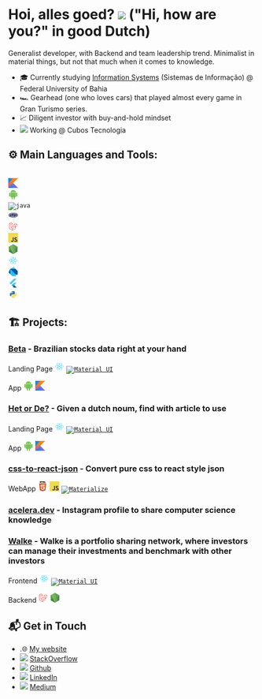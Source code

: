 # Hoi, alles goed? <img src="https://media.giphy.com/media/hvRJCLFzcasrR4ia7z/giphy.gif" width="25px"> ("Hi, how are you?" in good Dutch)

Generalist developer, with Backend and team leadership trend. Minimalist in material things, but not that much when it comes to knowledge.


- 🎓 Currently studying [Information Systems](https://ufba.br/cursos/sistemas-de-informa%C3%A7%C3%A3o-bacharelado) (Sistemas de Informação) @ Federal University of Bahia
- 🏎️ Gearhead (one who loves cars) that played almost every game in Gran Turismo series.
- 📈 Diligent investor with buy-and-hold mindset
- <img src="https://cubos.io/favicon.435e484e.png" width="16px"> Working @ Cubos Tecnologia

## ⚙️ Main Languages and Tools:
<code> <img alt="kotlin" height="20" src="https://raw.githubusercontent.com/github/explore/80688e429a7d4ef2fca1e82350fe8e3517d3494d/topics/kotlin/kotlin.png"></code>
<code> <img alt="android" height="20" src="https://raw.githubusercontent.com/github/explore/80688e429a7d4ef2fca1e82350fe8e3517d3494d/topics/android/android.png"></code>
<code> <img alt="java" height="20" src="https://logospng.org/download/java/logo-java-256.png"></code>
<code> <img alt="php" height="20" src="https://raw.githubusercontent.com/github/explore/80688e429a7d4ef2fca1e82350fe8e3517d3494d/topics/php/php.png"></code>
<code> <img alt="laravel" height="20" src="https://raw.githubusercontent.com/github/explore/80688e429a7d4ef2fca1e82350fe8e3517d3494d/topics/laravel/laravel.png"></code>
<code> <img alt="javascript" height="20" src="https://raw.githubusercontent.com/github/explore/80688e429a7d4ef2fca1e82350fe8e3517d3494d/topics/javascript/javascript.png"></code>
<code> <img alt="nodejs" height="20" src="https://raw.githubusercontent.com/github/explore/80688e429a7d4ef2fca1e82350fe8e3517d3494d/topics/nodejs/nodejs.png"></code>
<code> <img alt="react" height="20" src="https://raw.githubusercontent.com/github/explore/80688e429a7d4ef2fca1e82350fe8e3517d3494d/topics/react/react.png"></code>
<code> <img alt="dart" height="20" src="https://raw.githubusercontent.com/github/explore/80688e429a7d4ef2fca1e82350fe8e3517d3494d/topics/dart/dart.png"></code>
<code> <img alt="flutter" height="20" src="https://raw.githubusercontent.com/github/explore/80688e429a7d4ef2fca1e82350fe8e3517d3494d/topics/flutter/flutter.png"></code>
<code> <img alt="python" height="20" src="https://raw.githubusercontent.com/github/explore/80688e429a7d4ef2fca1e82350fe8e3517d3494d/topics/python/python.png"></code>

## 🏗️ Projects:
### <a target="_blank" href="https://hofs.dev/beta/">Beta</a>  - Brazilian stocks data right at your hand
 Landing Page <code><a href="#" title="React"><img alt="React" src="https://raw.githubusercontent.com/github/explore/80688e429a7d4ef2fca1e82350fe8e3517d3494d/topics/react/react.png" height="20px"></a></code>
 <code><a href="#" title="Material UI"><img alt="Material UI" src="https://material-ui.com/static/favicon.ico" height="20px"></a></code>
 
 App <code><a href="#" title="Android"><img alt="Android" src="https://raw.githubusercontent.com/github/explore/80688e429a7d4ef2fca1e82350fe8e3517d3494d/topics/android/android.png" height="20px"></a></code>
 <code><a href="#" title="Kotlin"><img alt="Kotlin" src="https://raw.githubusercontent.com/github/explore/80688e429a7d4ef2fca1e82350fe8e3517d3494d/topics/kotlin/kotlin.png" height="20px"></a></code>
 
 ### <a target="_blank" href="https://hofs.dev/hetorde/">Het or De?</a> - Given a dutch noum, find with article to use
 Landing Page <code><a href="#" title="React"><img alt="React" src="https://raw.githubusercontent.com/github/explore/80688e429a7d4ef2fca1e82350fe8e3517d3494d/topics/react/react.png" height="20px"></a></code>
 <code><a href="#" title="Material UI"><img alt="Material UI" src="https://material-ui.com/static/favicon.ico" height="20px"></a></code>
 
 App <code><a href="#" title="Android"><img alt="Android" src="https://raw.githubusercontent.com/github/explore/80688e429a7d4ef2fca1e82350fe8e3517d3494d/topics/android/android.png" height="20px"></a></code>
 <code><a href="#" title="Kotlin"><img alt="Kotlin" src="https://raw.githubusercontent.com/github/explore/80688e429a7d4ef2fca1e82350fe8e3517d3494d/topics/kotlin/kotlin.png" height="20px"></a></code>
 
  ### <a target="_blank" href="https://hofstede-matheus.github.io/css-to-react-json/">css-to-react-json</a> - Convert pure css to react style json
 WebApp <code><a href="#" title="HTML"><img alt="HTML" src="https://raw.githubusercontent.com/github/explore/80688e429a7d4ef2fca1e82350fe8e3517d3494d/topics/html/html.png" height="20px"></a></code>
 <code><a href="#" title="JavaScript"><img alt="JavaScript" src="https://raw.githubusercontent.com/github/explore/80688e429a7d4ef2fca1e82350fe8e3517d3494d/topics/javascript/javascript.png" height="20px"></a></code>
 <code><a href="#" title="Materialize"><img alt="Materialize" src="https://materializecss.com/images/favicon/apple-touch-icon-152x152.png" height="20px"></a></code>
 
 ### <a target="_blank" href="https://www.instagram.com/acelera.dev/">acelera.dev</a> - Instagram profile to share computer science knowledge
 
 ### <a target="_blank" href="https://walke.app/">Walke</a> - Walke is a portfolio sharing network, where investors can manage their investments and benchmark with other investors
 Frontend <code><a href="#" title="React"><img alt="React" src="https://raw.githubusercontent.com/github/explore/80688e429a7d4ef2fca1e82350fe8e3517d3494d/topics/react/react.png" height="20px"></a></code>
 <code><a href="#" title="Material UI"><img alt="Material UI" src="https://material-ui.com/static/favicon.ico" height="20px"></a></code>
 
 Backend <code><a href="#" title="Laravel"><img alt="Laravel" src="https://raw.githubusercontent.com/github/explore/80688e429a7d4ef2fca1e82350fe8e3517d3494d/topics/laravel/laravel.png" height="20px"></a></code>
 <code><a href="#" title="Nodejs"><img alt="Nodejs" src="https://raw.githubusercontent.com/github/explore/80688e429a7d4ef2fca1e82350fe8e3517d3494d/topics/nodejs/nodejs.png" height="20px"></a></code>
 

## 📬 Get in Touch
- .󠀠🌐 <a target="_blank" href="https://hofs.dev/gh">My website</a>
- <img height="20px" src="https://cdn.sstatic.net/Sites/br/Img/favicon.ico?v=20661a71f17b"> <a target="_blank" href="https://pt.stackoverflow.com/users/205108/matheus-hofstede">StackOverflow</a>
- <img height="20px" src="https://github.githubassets.com/favicons/favicon.png"> <a target="_blank" href="https://github.com/hofstede-matheus">Github</a>
- <img height="20px" src="https://static-exp1.licdn.com/sc/h/1bt1uwq5akv756knzdj4l6cdc"> <a target="_blank" href="https://www.linkedin.com/in/hofstede-matheus/">LinkedIn</a>
- <img height="20px" src="https://cdn-images-1.medium.com/fit/c/152/152/1*8I-HPL0bfoIzGied-dzOvA.png"> <a target="_blank" href="https://medium.com/@hofstede.matheus">Medium</a>

